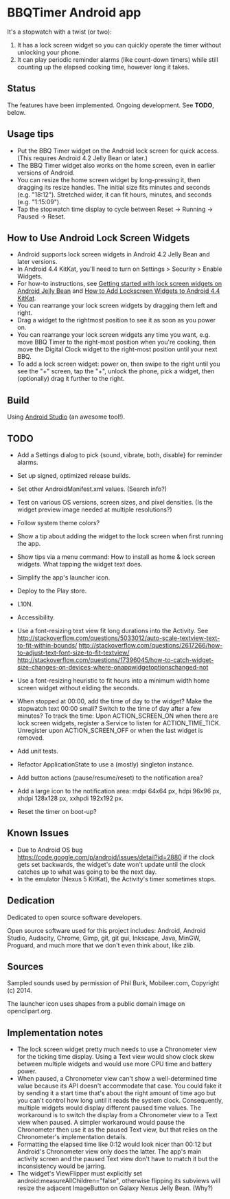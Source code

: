 # BBQTimer Android app

It's a stopwatch with a twist (or two):

1. It has a lock screen widget so you can quickly operate the timer without unlocking your phone.
2. It can play periodic reminder alarms (like count-down timers) while still counting up the elapsed
   cooking time, however long it takes.

## Status
The features have been implemented. Ongoing development. See **TODO**, below.

## Usage tips
* Put the BBQ Timer widget on the Android lock screen for quick access. (This requires Android 4.2
  Jelly Bean or later.)
* The BBQ Timer widget also works on the home screen, even in earlier versions of Android.
* You can resize the home screen widget by long-pressing it, then dragging its resize handles.
  The initial size fits minutes and seconds (e.g. "18:12"). Stretched wider, it can fit hours,
  minutes, and seconds (e.g. "1:15:09").
* Tap the stopwatch time display to cycle between Reset -> Running -> Paused -> Reset.

## How to Use Android Lock Screen Widgets
* Android supports lock screen widgets in Android 4.2 Jelly Bean and later versions.
* In Android 4.4 KitKat, you'll need to turn on Settings > Security > Enable Widgets.
* For how-to instructions, see [Getting started with lock screen widgets on Android Jelly
  Bean](http://howto.cnet.com/8301-11310_39-57549747-285/getting-started-with-lock-screen-widgets-on-android-jelly-bean/
  "CNET How To")
  and [How to Add Lockscreen Widgets to Android 4.4
  KitKat](http://www.gottabemobile.com/2013/11/11/add-lockscreen-widgets-android-4-4-kitkat-nexus-5/
  "GottaBe Mobile").
* You can rearrange your lock screen widgets by dragging them left and right.
* Drag a widget to the rightmost position to see it as soon as you power on.
* You can rearrange your lock screen widgets any time you want, e.g. move BBQ Timer to the
  right-most position when you're cooking, then move the Digital Clock widget to the right-most
  position until your next BBQ.
* To add a lock screen widget: power on, then swipe to the right until you see the "+" screen, tap
  the "+", unlock the phone, pick a widget, then (optionally) drag it further to the right.

## Build
Using [Android Studio](http://developer.android.com/sdk/installing/studio.html) (an awesome tool!).

## TODO
* Add a Settings dialog to pick {sound, vibrate, both, disable} for reminder alarms.

* Set up signed, optimized release builds.
* Set other AndroidManifest.xml values. (Search info?)
* Test on various OS versions, screen sizes, and pixel densities. (Is the widget preview image
  needed at multiple resolutions?)
* Follow system theme colors?
* Show a tip about adding the widget to the lock screen when first running the app.
* Show tips via a menu command: How to install as home & lock screen widgets. What tapping the
  widget text does.
* Simplify the app's launcher icon.
* Deploy to the Play store.

* L10N.
* Accessibility.
* Use a font-resizing text view fit long durations into the Activity. See
  http://stackoverflow.com/questions/5033012/auto-scale-textview-text-to-fit-within-bounds/
  http://stackoverflow.com/questions/2617266/how-to-adjust-text-font-size-to-fit-textview/
  http://stackoverflow.com/questions/17396045/how-to-catch-widget-size-changes-on-devices-where-onappwidgetoptionschanged-not
* Use a font-resizing heuristic to fit hours into a minimum width home screen widget without eliding
  the seconds.
* When stopped at 00:00, add the time of day to the widget? Make the stopwatch text 00:00 small?
  Switch to the time of day after a few minutes?
  To track the time: Upon ACTION_SCREEN_ON when there are lock screen widgets, register a Service to
  listen for ACTION_TIME_TICK. Unregister upon ACTION_SCREEN_OFF or when the last widget is removed.

* Add unit tests.
* Refactor ApplicationState to use a (mostly) singleton instance.
* Add button actions (pause/resume/reset) to the notification area?
* Add a large icon to the notification area: mdpi 64x64 px, hdpi 96x96 px, xhdpi 128x128 px,
  xxhpdi 192x192 px.
* Reset the timer on boot-up?

## Known Issues
* Due to Android OS bug https://code.google.com/p/android/issues/detail?id=2880 if the clock gets
  set backwards, the widget's date won't update until the clock catches up to what was going to be
  the next day.
* In the emulator (Nexus 5 KitKat), the Activity's timer sometimes stops.

## Dedication
Dedicated to open source software developers.

Open source software used for this project includes: Android, Android Studio, Audacity, Chrome,
Gimp, git, git gui, Inkscape, Java, MinGW, Proguard, and much more that we don't even think about,
like zlib.

## Sources
Sampled sounds used by permission of Phil Burk, Mobileer.com, Copyright (c) 2014.

The launcher icon uses shapes from a public domain image on openclipart.org.

## Implementation notes
* The lock screen widget pretty much needs to use a Chronometer view for the ticking time display.
Using a Text view would show clock skew between multiple widgets and would use more CPU time and
battery power.
* When paused, a Chronometer view can't show a well-determined time value because its API doesn't
accommodate that case. You could fake it by sending it a start time that's about the right amount of
time ago but you can't control how long until it reads the system clock. Consequently, multiple
widgets would display different paused time values. The workaround is to switch the display from a
Chronometer view to a Text view when paused. A simpler workaround would pause the Chronometer then
use it as the paused Text view, but that relies on the Chronometer's implementation details.
* Formatting the elapsed time like 0:12 would look nicer than 00:12 but Android's Chronometer view
only does the latter. The app's main activity screen and the paused Text view don't have to match it
but the inconsistency would be jarring.
* The widget's ViewFlipper must explicitly set android:measureAllChildren="false", otherwise
flipping its subviews will resize the adjacent ImageButton on Galaxy Nexus Jelly Bean. (Why?)
